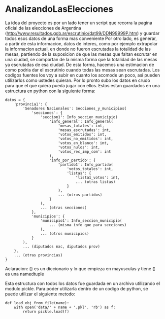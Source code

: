 # AnalizandoLasElecciones
La idea del proyecto es por un lado tener un script que recorra la pagina oficial de las elecciones de Argentina (http://www.resultados.gob.ar/escrutinio/dat99/DDN99999P.htm) y guardar todos esos datos de una forma mas conveniente
Por otro lado, es generar, a partir de esta informacion, datos de interes, como por ejemplo extrapolar la informacion actual, en donde no fueron escrutadas la totalidad de las mesas, partiendo de la suposicion de que las mesas que faltan escrutar en una ciudad, se comportan de la misma forma que la totalidad de las mesas ya escrutadas de esa ciudad. De esta forma, hacemos una estimacion de como podria dar el escrutinio cuando todas las mesas sean escrutadas.
Los codigos fuentes los voy a subir en cuanto los acomode un poco, asi pueden utilizarlos como ustedes quieran. Por lo pronto subo los datos en crudo para que el que quiera pueda jugar con ellos. Estos estan guardados en una estructura en python con la siguiente forma:

	datos = {
		'provincia1': {
			'Senadores Nacionales': Secciones_y_municipios(
				'secciones': {
					'seccion1': Info_seccion_municipio(
						'info_general': Info_general(
							'mesas_totales': int,
							'mesas_escrutadas': int,
							'votos_emitidos': int,
							'votos_no_emitidos': int,
							'votos_en_blanco': int,
							'votos_nulos': int,
							'votos_rec_imp_com': int
						),
						'info_por_partido': {
							'partido1': Info_partido(
								'votos_totales': int,
								'listas': {
									'lista1_votos': int,
									... (otras listas)
								}
							),
							... (otros partidos)
						}
					),
					... (otras secciones)
				}, 
				'municipios': {
					'municipio1': Info_seccion_municipio(
						... (misma info que para secciones)
					),
					... (otros municipios)
				}
			),
			... (diputados nac, diputados prov)
		},
		... (otras provincias)
	}

Aclaracion: {} es un diccionario y lo que empieza en mayusculas y tiene () es una namedtuple

Esta estructura con todos los datos fue guardada en un archivo utilizando el modulo pickle. Para poder utilizarla dentro de un codigo de python, se puede utilizar el siguiente metodo:

	def load_obj_from_file(name):
	    with open('data/' + name + '.pkl', 'rb') as f:
	        return pickle.load(f)
